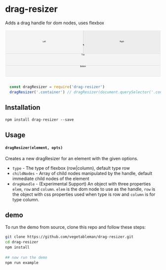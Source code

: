 # drag-resizer

Adds a drag handle for dom nodes, uses flexbox

![img](https://raw.githubusercontent.com/vegetableman/drag-resizer/master/example.gif)

```js
  const dragResizer = require('drag-resizer')
  dragResizer('.container') // dragResizer(document.querySelector('.container'))
```

## Installation

`npm install drag-resizer --save`


## Usage

#### `dragResizer(element, opts)`

Creates a new dragResizer for an element with the given options.

- `type` - The type of flexbox (row|column), default type row
- `childNodes` - Array of child nodes manipulated by the handle, default immediate child nodes of the element
- `dragHandle` - (Experimental Support) An object with three properties `elem`, `row` and `column`. `elem` is the dom node to use as the handle, `row` is the object with css properties used when type is row and `column` is for type column. 

## demo

To run the demo from source, clone this repo and follow these steps:

```sh
git clone https://github.com/vegetableman/drag-resizer.git
cd drag-resizer
npm install

## now run the demo 
npm run example
```
